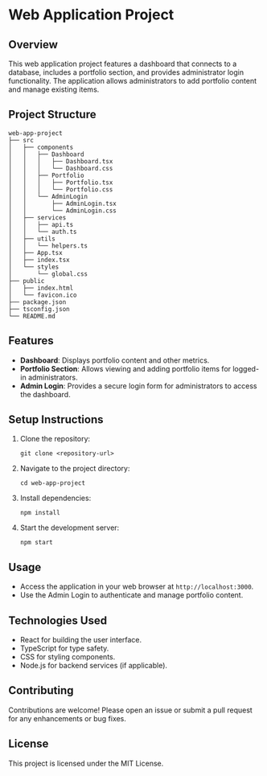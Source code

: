 # Web Application Project

## Overview
This web application project features a dashboard that connects to a database, includes a portfolio section, and provides administrator login functionality. The application allows administrators to add portfolio content and manage existing items.

## Project Structure
```
web-app-project
├── src
│   ├── components
│   │   ├── Dashboard
│   │   │   ├── Dashboard.tsx
│   │   │   └── Dashboard.css
│   │   ├── Portfolio
│   │   │   ├── Portfolio.tsx
│   │   │   └── Portfolio.css
│   │   └── AdminLogin
│   │       ├── AdminLogin.tsx
│   │       └── AdminLogin.css
│   ├── services
│   │   ├── api.ts
│   │   └── auth.ts
│   ├── utils
│   │   └── helpers.ts
│   ├── App.tsx
│   ├── index.tsx
│   └── styles
│       └── global.css
├── public
│   ├── index.html
│   └── favicon.ico
├── package.json
├── tsconfig.json
└── README.md
```

## Features
- **Dashboard**: Displays portfolio content and other metrics.
- **Portfolio Section**: Allows viewing and adding portfolio items for logged-in administrators.
- **Admin Login**: Provides a secure login form for administrators to access the dashboard.

## Setup Instructions
1. Clone the repository:
   ```
   git clone <repository-url>
   ```
2. Navigate to the project directory:
   ```
   cd web-app-project
   ```
3. Install dependencies:
   ```
   npm install
   ```
4. Start the development server:
   ```
   npm start
   ```

## Usage
- Access the application in your web browser at `http://localhost:3000`.
- Use the Admin Login to authenticate and manage portfolio content.

## Technologies Used
- React for building the user interface.
- TypeScript for type safety.
- CSS for styling components.
- Node.js for backend services (if applicable).

## Contributing
Contributions are welcome! Please open an issue or submit a pull request for any enhancements or bug fixes.

## License
This project is licensed under the MIT License.